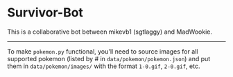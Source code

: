 # Survivor-Bot

This is a collaborative bot between mikevb1 (sgtlaggy) and MadWookie.

-----

To make `pokemon.py` functional, you'll need to source images for all supported pokemon
(listed by # in `data/pokemon/pokemon.json`) and put them in `data/pokemon/images/`
with the format `1-0.gif`, `2-0.gif`, etc.
